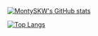 [![MontySKW's GitHub stats](https://github-readme-stats.vercel.app/api?username=MontySKW&showicons=true&theme=dracula&count_private=true)](https://github.com/anuraghazra/github-readme-stats)

[![Top Langs](https://github-readme-stats.vercel.app/api/top-langs/?username=MontySKW&layout=compact)](https://github.com/anuraghazra/github-readme-stats)
<!---
MontySKW/MontySKW is a ✨ special ✨ repository because its `README.md` (this file) appears on your GitHub profile.
You can click the Preview link to take a look at your changes.

[![TopLangs](https://github-readme-stats.vercel.app/api/top-langs/?username=MontySKW&showicons=true&&theme=dracula&count_private=true)](https://github.com/anuraghazra/github-readme-stats)
--->
